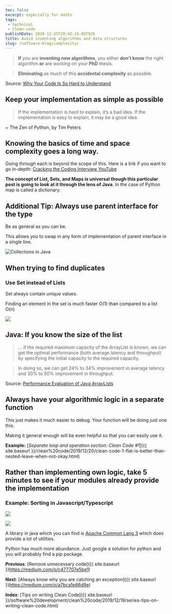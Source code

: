 ```yaml
---
toc: false
excerpt: especially for maths
tags:
 - technical
 - clean-code
publishDate: 2019-12-25T20:42:15.097026
title: Avoid inventing algorithms and data structures
slug: /software-blog/complexity/
---
```


> **If** you are **inventing new algorithms**, you either **don’t know** the right algorithm **or** are working on your **PhD** thesis.

> **Eliminating** as much of this **accidental complexity** as possible.

Source: [Why Your Code Is So Hard to Understand](https://www.codeproject.com/Articles/838973/Why-Your-Code-Is-So-Hard-to-Understand)

## Keep your implementation as simple as possible

> If the implementation is hard to explain, it’s a bad idea.
> If the implementation is easy to explain, it may be a good idea.

~ The Zen of Python, by Tim Peters

## Knowing the basics of time and space complexity goes a long way.

Going through each is beyond the scope of this. Here is a link if you want to go in-depth: [Cracking the Coding Interview YouTube](https://www.youtube.com/playlist?list=PLX6IKgS15Ue02WDPRCmYKuZicQHit9kFt)

**The concept of List, Sets, and Maps is universal though this particular post is going to look at it through the lens of Java**. In the case of Python map is called a dictionary.

## Additional Tip: Always use parent interface for the type

Be as general as you can be.

This allows you to swap in any form of implementation of parent interface in a single line.

![[Collections in Java](https://www.javatpoint.com/collections-in-java)](https://cdn-images-1.medium.com/max/2808/1*M2J_YiubLnrId8k23GiNyA.png)

## When trying to find duplicates

### Use Set instead of Lists

Set always contain unique values.

Finding an element in the set is much faster O(1) than compared to a list O(n)

![](https://cdn-images-1.medium.com/max/2880/1*HVkmS59kcy7lkvkWSoZNhg.png)

## Java: If you know the size of the list

> … if the required maximum capacity of the ArrayList is known, we can get the optimal performance (both average latency and throughput) by specifying the initial capacity to the required capacity.

> In doing so, we can get 24% to 34% improvement in average latency and 30% to 50% improvement in throughput.

Source: [Performance Evaluation of Java ArrayLists](https://dzone.com/articles/performance-evaluation-of-java-arraylist)

## Always have your algorithmic logic in a separate function

This just makes it much easier to debug. Your function will be doing just one this.

Making it general enough will be even helpful so that you can easily use it.

**Example:** [_Separate loop and operation section: Clean Code #1_]({{ site.baseurl }}/clean%20code/2019/12/20/clean-code-1-flat-is-better-than-nested-leave-when-not-okay.html)

## Rather than implementing own logic, take 5 minutes to see if your modules already provide the implementation

### Example: Sorting in Javascript/Typescript

![](https://cdn-images-1.medium.com/max/2668/1*UoB_nYYPlLWGY14bNEs2IQ.png)

![](https://cdn-images-1.medium.com/max/2704/1*BS7jYfKY4DhpY-cLuGULHw.png)

A library in java which you can find is [Apache Common Lang 3](https://www.baeldung.com/java-commons-lang-3) which does provide a lot of utilities.

Python has much more abundance. Just google a solution for python and you will probably find a pip package.

**Previous**: [Remove unnecessary code]({{ site.baseurl }}https://medium.com/p/c477707e5be1)

**Next**: [Always know why you are catching an exception]({{ site.baseurl }}https://medium.com/p/a7bca1e66d9e)

**Index**: [Tips on writing Clean Code]({{ site.baseurl }}/software%20development/clean%20code/2019/12/19/series-tips-on-writing-clean-code.html)